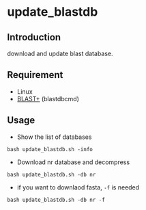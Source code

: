 # update_blastdb
## Introduction
download and update blast database.

## Requirement  
+ Linux
+ [BLAST+](https://www.ncbi.nlm.nih.gov/books/NBK279690/) (blastdbcmd)

## Usage
+ Show the list of databases
```
bash update_blastdb.sh -info
```
+ Download nr database and decompress
```
bash update_blastdb.sh -db nr 
```
+ if you want to downlaod fasta, `-f` is needed
```
bash update_blastdb.sh -db nr -f
```
